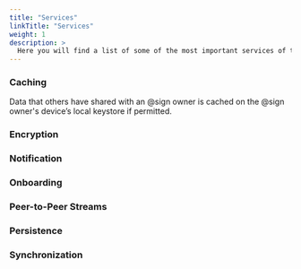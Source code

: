 ```yaml
---
title: "Services"
linkTitle: "Services"
weight: 1
description: >
  Here you will find a list of some of the most important services of the @platform. If you'd like to read up more on how the @protocol works under the hood, this is the page to be on!
---
```


### Caching

Data that others have shared with an @sign owner is cached on the @sign owner's device’s local keystore if permitted. 


### Encryption

### Notification

### Onboarding

### Peer-to-Peer Streams

### Persistence

### Synchronization